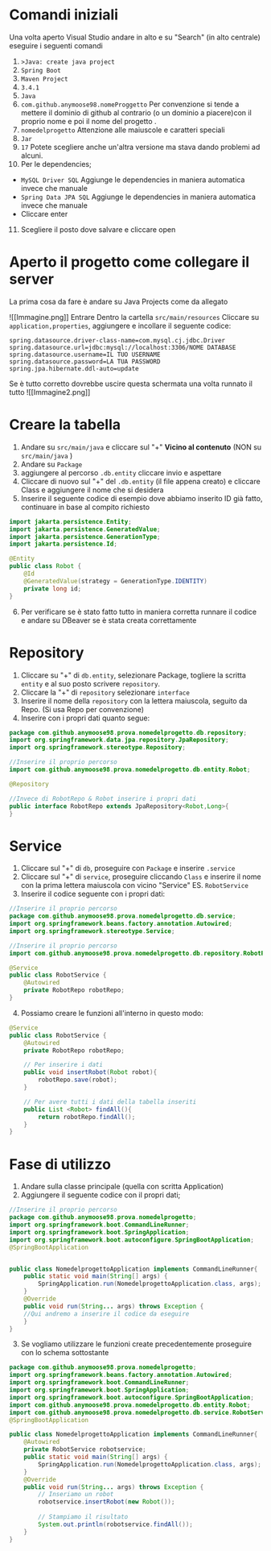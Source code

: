 # Comandi iniziali
Una volta aperto Visual Studio andare in alto e su "Search" (in alto centrale) eseguire i seguenti comandi
1. `>Java: create java project`
2. `Spring Boot`
3. `Maven Project`
4. `3.4.1`
5. `Java`
6. `com.github.anymoose98.nomeProggetto` Per convenzione si tende a mettere il dominio di github al contrario (o un dominio a piacere)con il proprio nome e poi il nome del progetto .
7. `nomedelprogetto` Attenzione alle maiuscole e caratteri speciali
8. `Jar`
9. `17` Potete scegliere anche un'altra versione ma stava dando problemi ad alcuni.
10. Per le dependencies;
- `MySQL Driver SQL` Aggiunge le dependencies in maniera automatica invece che manuale
- `Spring Data JPA SQL` Aggiunge le dependencies in maniera automatica invece che manuale
- Cliccare enter
11. Scegliere il posto dove salvare e cliccare open
# Aperto il progetto come collegare il server
La prima cosa da fare è andare su Java Projects come da allegato

![[Immagine.png]]
Entrare Dentro la cartella `src/main/resources` Cliccare su `application,properties`, aggiungere e incollare il seguente codice:
```
spring.datasource.driver-class-name=com.mysql.cj.jdbc.Driver
spring.datasource.url=jdbc:mysql://localhost:3306/NOME DATABASE
spring.datasource.username=IL TUO USERNAME
spring.datasource.password=LA TUA PASSWORD
spring.jpa.hibernate.ddl-auto=update
```

Se è tutto corretto dovrebbe uscire questa schermata una volta runnato il tutto
![[Immagine2.png]]
# Creare la tabella 
1. Andare su `src/main/java` e cliccare sul "+"  **Vicino al contenuto** (NON su `src/main/java` )
2. Andare su `Package` 
3. aggiungere al percorso `.db.entity` cliccare invio e aspettare
4. Cliccare di nuovo sul "+" del `.db.entity` (il file appena creato) e cliccare Class e aggiungere il nome che si desidera
5. Inserire il seguente codice di esempio dove abbiamo inserito ID già fatto, continuare in base al compito richiesto
````Java
import jakarta.persistence.Entity;
import jakarta.persistence.GeneratedValue;
import jakarta.persistence.GenerationType;
import jakarta.persistence.Id;

@Entity
public class Robot {
    @Id
    @GeneratedValue(strategy = GenerationType.IDENTITY)
    private long id;
}
````
6. Per verificare se è stato fatto tutto in maniera corretta runnare il codice e andare su DBeaver se è stata creata correttamente

# Repository
1. Cliccare su "+" di `db.entity`, selezionare Package, togliere la scritta `entity` e al suo posto scrivere `repository`.
2. Cliccare la "+" di `repository` selezionare `interface`
3. Inserire il nome della `repository` con la lettera maiuscola, seguito da Repo. (Si usa Repo per convenzione)
4. Inserire con i propri dati quanto segue:
````Java
package com.github.anymoose98.prova.nomedelprogetto.db.repository;
import org.springframework.data.jpa.repository.JpaRepository;
import org.springframework.stereotype.Repository;

//Inserire il proprio percorso
import com.github.anymoose98.prova.nomedelprogetto.db.entity.Robot; 

@Repository

//Invece di RobotRepo & Robot inserire i propri dati
public interface RobotRepo extends JpaRepository<Robot,Long>{ 
}
````

# Service
1. Cliccare sul "+" di `db`, proseguire con `Package` e inserire `.service`
2. Cliccare sul "+" di `service`, proseguire cliccando `Class` e inserire il nome con la prima lettera maiuscola con vicino "Service" ES. `RobotService`
3. Inserire il codice seguente con i propri dati:
````Java
//Inserire il proprio percorso
package com.github.anymoose98.prova.nomedelprogetto.db.service;
import org.springframework.beans.factory.annotation.Autowired;
import org.springframework.stereotype.Service;

//Inserire il proprio percorso
import com.github.anymoose98.prova.nomedelprogetto.db.repository.RobotRepo;

@Service
public class RobotService {
    @Autowired
    private RobotRepo robotRepo;
}
````
4. Possiamo creare le funzioni all'interno in questo modo:
````Java
@Service
public class RobotService {
    @Autowired
    private RobotRepo robotRepo;

    // Per inserire i dati
    public void insertRobot(Robot robot){
        robotRepo.save(robot);
    }

    // Per avere tutti i dati della tabella inseriti
    public List <Robot> findAll(){
        return robotRepo.findAll();
    }
}
````

# Fase di utilizzo
1. Andare sulla classe principale (quella con scritta Application)
2. Aggiungere il seguente codice con il propri dati;
````Java
//Inserire il proprio percorso
package com.github.anymoose98.prova.nomedelprogetto;
import org.springframework.boot.CommandLineRunner;
import org.springframework.boot.SpringApplication;
import org.springframework.boot.autoconfigure.SpringBootApplication;
@SpringBootApplication


public class NomedelprogettoApplication implements CommandLineRunner{
    public static void main(String[] args) {
        SpringApplication.run(NomedelprogettoApplication.class, args);
    }
    @Override
    public void run(String... args) throws Exception {
    //Qui andremo a inserire il codice da eseguire
    }
}
````
3. Se vogliamo utilizzare le funzioni create precedentemente proseguire con lo schema sottostante
````Java
package com.github.anymoose98.prova.nomedelprogetto;
import org.springframework.beans.factory.annotation.Autowired;
import org.springframework.boot.CommandLineRunner;
import org.springframework.boot.SpringApplication;
import org.springframework.boot.autoconfigure.SpringBootApplication; 
import com.github.anymoose98.prova.nomedelprogetto.db.entity.Robot;
import com.github.anymoose98.prova.nomedelprogetto.db.service.RobotService; 
@SpringBootApplication

public class NomedelprogettoApplication implements CommandLineRunner{
    @Autowired
    private RobotService robotservice;
    public static void main(String[] args) {
        SpringApplication.run(NomedelprogettoApplication.class, args);
    }
    @Override
    public void run(String... args) throws Exception {
        // Inseriamo un robot
        robotservice.insertRobot(new Robot());
        
        // Stampiamo il risultato
        System.out.println(robotservice.findAll());
    }
}
````